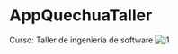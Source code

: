 # AppQuechuaTaller
Curso: Taller de ingeniería de software
![j1](https://user-images.githubusercontent.com/87745581/209862228-057173fa-ea03-472f-bcd8-6c641389d49f.jpg)
